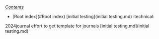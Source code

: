 *[Contents](Contents.md)*
* [Root index](#Root index)
[initial testing](initial testing.md) :technical:

[2024journal](2024journal.md) effort to get template for journals  [initial testing.md](initial testing.md)


